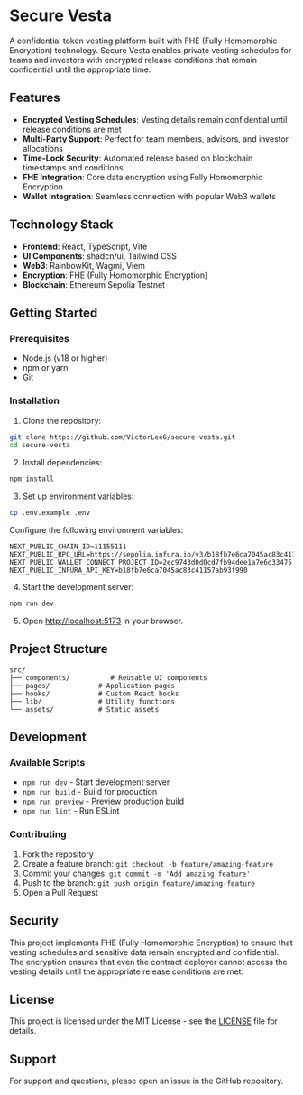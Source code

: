 # Secure Vesta

A confidential token vesting platform built with FHE (Fully Homomorphic Encryption) technology. Secure Vesta enables private vesting schedules for teams and investors with encrypted release conditions that remain confidential until the appropriate time.

## Features

- **Encrypted Vesting Schedules**: Vesting details remain confidential until release conditions are met
- **Multi-Party Support**: Perfect for team members, advisors, and investor allocations  
- **Time-Lock Security**: Automated release based on blockchain timestamps and conditions
- **FHE Integration**: Core data encryption using Fully Homomorphic Encryption
- **Wallet Integration**: Seamless connection with popular Web3 wallets

## Technology Stack

- **Frontend**: React, TypeScript, Vite
- **UI Components**: shadcn/ui, Tailwind CSS
- **Web3**: RainbowKit, Wagmi, Viem
- **Encryption**: FHE (Fully Homomorphic Encryption)
- **Blockchain**: Ethereum Sepolia Testnet

## Getting Started

### Prerequisites

- Node.js (v18 or higher)
- npm or yarn
- Git

### Installation

1. Clone the repository:
```bash
git clone https://github.com/VictorLee6/secure-vesta.git
cd secure-vesta
```

2. Install dependencies:
```bash
npm install
```

3. Set up environment variables:
```bash
cp .env.example .env
```

Configure the following environment variables:
```
NEXT_PUBLIC_CHAIN_ID=11155111
NEXT_PUBLIC_RPC_URL=https://sepolia.infura.io/v3/b18fb7e6ca7045ac83c41157ab93f990
NEXT_PUBLIC_WALLET_CONNECT_PROJECT_ID=2ec9743d0d0cd7fb94dee1a7e6d33475
NEXT_PUBLIC_INFURA_API_KEY=b18fb7e6ca7045ac83c41157ab93f990
```

4. Start the development server:
```bash
npm run dev
```

5. Open [http://localhost:5173](http://localhost:5173) in your browser.

## Project Structure

```
src/
├── components/          # Reusable UI components
├── pages/            # Application pages
├── hooks/            # Custom React hooks
├── lib/              # Utility functions
└── assets/           # Static assets
```

## Development

### Available Scripts

- `npm run dev` - Start development server
- `npm run build` - Build for production
- `npm run preview` - Preview production build
- `npm run lint` - Run ESLint

### Contributing

1. Fork the repository
2. Create a feature branch: `git checkout -b feature/amazing-feature`
3. Commit your changes: `git commit -m 'Add amazing feature'`
4. Push to the branch: `git push origin feature/amazing-feature`
5. Open a Pull Request

## Security

This project implements FHE (Fully Homomorphic Encryption) to ensure that vesting schedules and sensitive data remain encrypted and confidential. The encryption ensures that even the contract deployer cannot access the vesting details until the appropriate release conditions are met.

## License

This project is licensed under the MIT License - see the [LICENSE](LICENSE) file for details.

## Support

For support and questions, please open an issue in the GitHub repository.